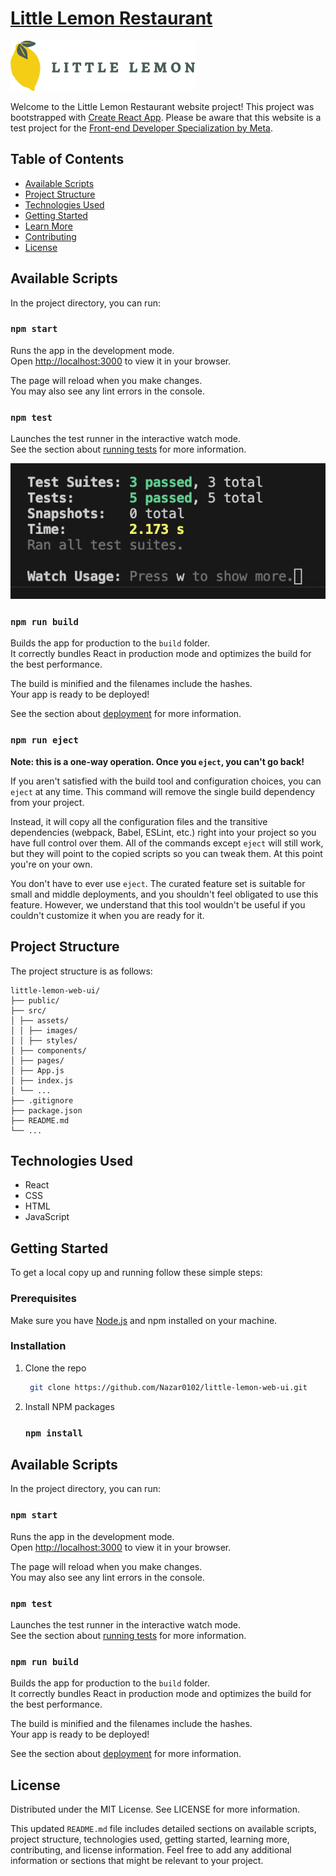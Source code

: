 # [Little Lemon Restaurant](https://nazar0102.github.io/little-lemon-web-ui/)
![alt text](https://github.com/Nazar0102/little-lemon-web-ui/blob/main/src/assets/images/Logo.svg?raw=true)

Welcome to the Little Lemon Restaurant website project! This project was bootstrapped with [Create React App](https://github.com/facebook/create-react-app).
Please be aware that this website is a test project for the [Front-end Developer Specialization by Meta](https://www.coursera.org/professional-certificates/meta-front-end-developer).

## Table of Contents

- [Available Scripts](#available-scripts)
- [Project Structure](#project-structure)
- [Technologies Used](#technologies-used)
- [Getting Started](#getting-started)
- [Learn More](#learn-more)
- [Contributing](#contributing)
- [License](#license)

## Available Scripts

In the project directory, you can run:

### `npm start`

Runs the app in the development mode.\
Open [http://localhost:3000](http://localhost:3000) to view it in your browser.

The page will reload when you make changes.\
You may also see any lint errors in the console.

### `npm test`

Launches the test runner in the interactive watch mode.\
See the section about [running tests](https://facebook.github.io/create-react-app/docs/running-tests) for more information.

![alt text](https://github.com/Nazar0102/little-lemon-web-ui/blob/main/src/assets/images/temp/testing.png?raw=true)


### `npm run build`

Builds the app for production to the `build` folder.\
It correctly bundles React in production mode and optimizes the build for the best performance.

The build is minified and the filenames include the hashes.\
Your app is ready to be deployed!

See the section about [deployment](https://facebook.github.io/create-react-app/docs/deployment) for more information.

### `npm run eject`

**Note: this is a one-way operation. Once you `eject`, you can't go back!**

If you aren't satisfied with the build tool and configuration choices, you can `eject` at any time. This command will remove the single build dependency from your project.

Instead, it will copy all the configuration files and the transitive dependencies (webpack, Babel, ESLint, etc.) right into your project so you have full control over them. All of the commands except `eject` will still work, but they will point to the copied scripts so you can tweak them. At this point you're on your own.

You don't have to ever use `eject`. The curated feature set is suitable for small and middle deployments, and you shouldn't feel obligated to use this feature. However, we understand that this tool wouldn't be useful if you couldn't customize it when you are ready for it.

## Project Structure

The project structure is as follows:

```
little-lemon-web-ui/
├── public/ 
├── src/
│ ├── assets/
│ │ ├── images/
│ │ ├── styles/
│ ├── components/
│ ├── pages/
│ ├── App.js
│ ├── index.js
│ └── ...
├── .gitignore
├── package.json
├── README.md
└── ...
```

## Technologies Used

- React
- CSS
- HTML
- JavaScript

## Getting Started

To get a local copy up and running follow these simple steps:

### Prerequisites

Make sure you have [Node.js](https://nodejs.org/) and npm installed on your machine.

### Installation

1. Clone the repo

   ```sh 
    git clone https://github.com/Nazar0102/little-lemon-web-ui.git

2. Install NPM packages
   ### `npm install`

## Available Scripts

In the project directory, you can run:

### `npm start`

Runs the app in the development mode.\
Open [http://localhost:3000](http://localhost:3000) to view it in your browser.

The page will reload when you make changes.\
You may also see any lint errors in the console.

### `npm test`

Launches the test runner in the interactive watch mode.\
See the section about [running tests](https://facebook.github.io/create-react-app/docs/running-tests) for more information.

### `npm run build`

Builds the app for production to the `build` folder.\
It correctly bundles React in production mode and optimizes the build for the best performance.

The build is minified and the filenames include the hashes.\
Your app is ready to be deployed!

See the section about [deployment](https://facebook.github.io/create-react-app/docs/deployment) for more information.

## License

Distributed under the MIT License. See LICENSE for more information.

This updated `README.md` file includes detailed sections on available scripts, project structure, technologies used, getting started, learning more, contributing, and license information. Feel free to add any additional information or sections that might be relevant to your project.
